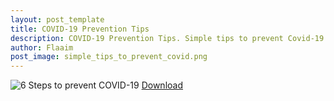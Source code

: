 ```yaml
---
layout: post_template
title: COVID-19 Prevention Tips
description: COVID-19 Prevention Tips. Simple tips to prevent Covid-19
author: Flaaim
post_image: simple_tips_to_prevent_covid.png
---
```

![6 Steps to prevent COVID-19](https://safetyworkblog.com/assets/infographics/simple_tips_to_prevent_covid.png)
[Download](https://safetyworkblog.com/assets/infographics/simple_tips_to_prevent_covid.png)
